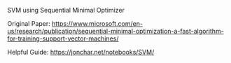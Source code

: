 SVM using Sequential Minimal Optimizer

Original Paper: https://www.microsoft.com/en-us/research/publication/sequential-minimal-optimization-a-fast-algorithm-for-training-support-vector-machines/

Helpful Guide: https://jonchar.net/notebooks/SVM/

